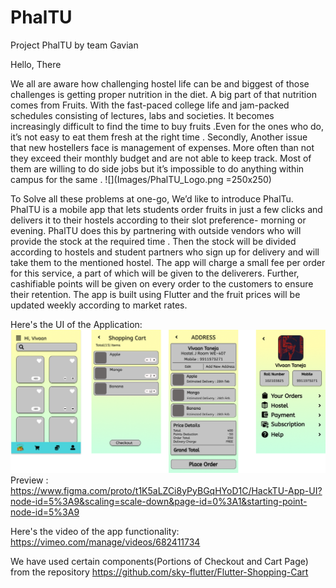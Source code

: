 # PhalTU
Project PhalTU by team Gavian

Hello, There 

We all are aware how challenging hostel life can be and biggest of those challenges is getting proper nutrition in the diet. A big part of that nutrition comes from Fruits. With the fast-paced college life and jam-packed schedules consisting of lectures, labs and societies. It becomes increasingly difficult to find the time to buy fruits .Even for the ones who do, it’s not easy to eat them fresh at the right time .
Secondly, 
Another issue that new hostellers face is management of expenses. More often than not they exceed their monthly budget and are not able to keep track. Most of them are willing to do side jobs but it’s impossible to do anything within campus for the same . 
![](Images/PhalTU_Logo.png =250x250) 
 
To Solve all these problems at one-go, We’d like to introduce PhalTu.
PhalTU is a mobile app that lets students order fruits in just a few clicks and delivers it to their hostels according to their slot preference- morning or evening. PhalTU does this by partnering with outside vendors who will provide the stock at the required time . Then the stock will be divided according to hostels and student partners who sign up for delivery and will take them to the mentioned hostel. 
The app will charge a small fee per order for this service, a part of which will be given to the deliverers. 
Further, cashifiable points will be given on every order to the customers to ensure their retention. 
The app is built using Flutter and the fruit prices will be updated weekly according to market rates.

Here's the UI of the Application:
![](Images/HackTU%20App%20UI.png)
Preview : https://www.figma.com/proto/t1K5aLZCi8yPyBGqHYoD1C/HackTU-App-UI?node-id=5%3A9&scaling=scale-down&page-id=0%3A1&starting-point-node-id=5%3A9


Here's the video of the app functionality:
https://vimeo.com/manage/videos/682411734



We have used certain components(Portions of Checkout and Cart Page) from the repository https://github.com/sky-flutter/Flutter-Shopping-Cart

